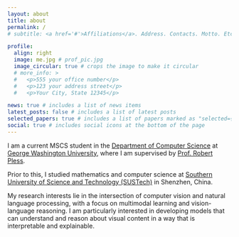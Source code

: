```yaml
---
layout: about
title: about
permalink: /
# subtitle: <a href='#'>Affiliations</a>. Address. Contacts. Motto. Etc.

profile:
  align: right
  image: me.jpg # prof_pic.jpg
  image_circular: true # crops the image to make it circular
  # more_info: >
  #   <p>555 your office number</p>
  #   <p>123 your address street</p>
  #   <p>Your City, State 12345</p>

news: true # includes a list of news items
latest_posts: false # includes a list of latest posts
selected_papers: true # includes a list of papers marked as "selected={true}"
social: true # includes social icons at the bottom of the page
---
```


<!-- Incoming PhD Student at the George Washington University -->

I am a current MSCS student in the [Department of Computer Science](https://cs.engineering.gwu.edu/) at [George Washington University](https://www.gwu.edu/), where I am supervised by [Prof. Robert Pless](https://www2.seas.gwu.edu/~pless/).

Prior to this, I studied mathematics and computer science at [Southern University of Science and Technology (SUSTech)](https://www.sustech.edu.cn/en/) in Shenzhen, China.

My research interests lie in the intersection of computer vision and natural language processing, with a focus on multimodal learning and vision-language reasoning. I am particularly interested in developing models that can understand and reason about visual content in a way that is interpretable and explainable.

<!-- Aside from research, I read SciFi, adventure, and detective stories. Some of my favorites include [JoJo’s Bizarre Adventure Part 7: Steel Ball Run](https://en.wikipedia.org/wiki/Steel_Ball_Run), [The Three-Body Problem](https://en.wikipedia.org/wiki/The_Three-Body_Problem_(novel)), [The Tokyo Zodiac Murders](https://en.wikipedia.org/wiki/The_Tokyo_Zodiac_Murders). I am also into competitive games and am fortunate to rank in the top 1% on [Kaggle](https://www.kaggle.com/nightsh4de), [Leetcode](https://leetcode.com/u/Night_Shade/), and [Dota 2](https://www.opendota.com/players/108382134).  -->

<!-- Write your biography here. Tell the world about yourself. Link to your favorite [subreddit](http://reddit.com). You can put a picture in, too. The code is already in, just name your picture `prof_pic.jpg` and put it in the `img/` folder.

Put your address / P.O. box / other info right below your picture. You can also disable any of these elements by editing `profile` property of the YAML header of your `_pages/about.md`. Edit `_bibliography/papers.bib` and Jekyll will render your [publications page](/al-folio/publications/) automatically.

Link to your social media connections, too. This theme is set up to use [Font Awesome icons](https://fontawesome.com/) and [Academicons](https://jpswalsh.github.io/academicons/), like the ones below. Add your Facebook, Twitter, LinkedIn, Google Scholar, or just disable all of them. -->
